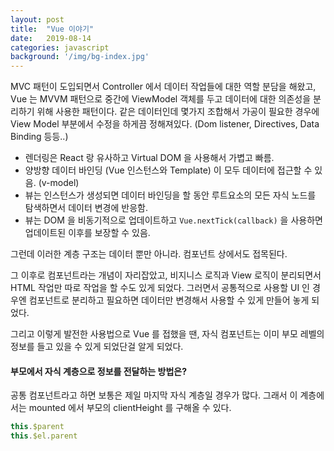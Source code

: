 ```yaml
---
layout: post
title:  "Vue 이야기"
date:   2019-08-14
categories: javascript
background: '/img/bg-index.jpg'
---
```

MVC 패턴이 도입되면서 Controller 에서 데이터 작업들에 대한 역할 분담을 해왔고,
Vue 는 MVVM 패턴으로 중간에 ViewModel 객체를 두고 데이터에 대한 의존성을 분리하기 위해 사용한 패턴이다.
같은 데이터인데 몇가지 조합해서 가공이 필요한 경우에 View Model 부분에서 수정을 하게끔 정해져있다. 
(Dom listener, Directives, Data Binding 등등..)

- 렌더링은 React 랑 유사하고 Virtual DOM 을 사용해서 가볍고 빠름.
- 양방향 데이터 바인딩 (Vue 인스턴스와 Template) 이 모두 데이터에 접근할 수 있음. (v-model)
- 뷰는 인스턴스가 생성되면 데이터 바인딩을 할 동안 루트요소의 모든 자식 노드를 탐색하면서 데이터 변경에 반응함.
- 뷰는 DOM 을 비동기적으로 업데이트하고 `Vue.nextTick(callback)` 을 사용하면 업데이트된 이후를 보장할 수 있음.

그런데 이러한 계층 구조는 데이터 뿐만 아니라. 컴포넌트 상에서도 접목된다.
 
그 이후로 컴포넌트라는 개념이 자리잡았고, 비지니스 로직과 View 로직이 분리되면서 HTML 작업만 따로 작업을 할 수도 있게 되었다. 
그러면서 공통적으로 사용할 UI 인 경우엔 컴포넌트로 분리하고 필요하면 데이터만 변경해서 사용할 수 있게 만들어 놓게 되었다.

그리고 이렇게 발전한 사용법으로 Vue 를 접했을 땐, 자식 컴포넌트는 이미 부모 레벨의 정보를 들고 있을 수 있게 되었단걸 알게 되었다.

#### 부모에서 자식 계층으로 정보를 전달하는 방법은?
공통 컴포넌트라고 하면 보통은 제일 마지막 자식 계층일 경우가 많다. 
그래서 이 계층에서는 mounted 에서 부모의 clientHeight 를 구해올 수 있다. 

``` js
this.$parent
this.$el.parent
```
